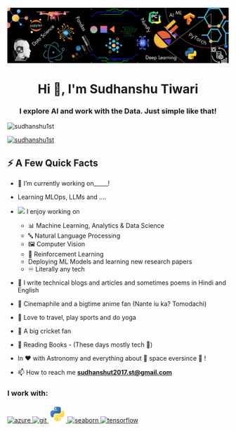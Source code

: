 ![](https://github.com/Sudhanshu1st/Sudhanshu1st/blob/main/LinkedIn%20Banner%20(1).png)
<h1 align="center">Hi 👋, I'm Sudhanshu Tiwari</h1>
<h3 align="center">I explore AI and work with the Data. Just simple like that!</h3>

<p align="left"> <img src="https://komarev.com/ghpvc/?username=sudhanshu1st&label=Profile%20views&color=0e75b6&style=flat" alt="sudhanshu1st" /> </p>

<p align="left"> <a href="https://github.com/ryo-ma/github-profile-trophy"><img src="https://github-profile-trophy.vercel.app/?username=sudhanshu1st" alt="sudhanshu1st" /></a> </p>

## ⚡️ A Few Quick Facts

- 🔭 I’m currently working on_____!
- Learning MLOps, LLMs and ....
- <img src="https://media.giphy.com/media/WUlplcMpOCEmTGBtBW/giphy.gif" width="30">  I enjoy working on
  - 📊 Machine Learning, Analytics & Data Science
  - 🔤 Natural Language Processing
  - 🖼 Computer Vision
  - 🤖 Reinforcement Learning
  - Deploying ML Models and learning new research papers 
  - ♾️ Literally any tech 
- 📝 I write technical blogs and articles and sometimes poems in Hindi and English
- 🎥 Cinemaphile and a bigtime anime fan (Nante iu ka? Tomodachi)
- 👟 Love to travel, play sports and do yoga
- 🏏 A big cricket fan
- :book: Reading Books - (These days mostly tech :slightly_smiling_face:)
- I​n​ :heart: with Astronomy and everything about :milky_way: space eversince :baby: !

- 📫 How to reach me **sudhanshut2017.st@gmail.com**


<h3 align="left">I work with:</h3>
<p align="left"><a href="https://azure.microsoft.com/en-in/" target="_blank" rel="noreferrer"> <img src="https://www.vectorlogo.zone/logos/microsoft_azure/microsoft_azure-icon.svg" alt="azure" width="40" height="40"/> </a><a href="https://git-scm.com/" target="_blank" rel="noreferrer"> <img src="https://www.vectorlogo.zone/logos/git-scm/git-scm-icon.svg" alt="git" width="40" height="40"/> </a><a href="https://www.python.org" target="_blank" rel="noreferrer"> <img src="https://raw.githubusercontent.com/devicons/devicon/master/icons/python/python-original.svg" alt="python" width="40" height="40"/> </a> </a> <a href="https://seaborn.pydata.org/" target="_blank" rel="noreferrer"> <img src="https://seaborn.pydata.org/_images/logo-mark-lightbg.svg" alt="seaborn" width="40" height="40"/> </a> <a href="https://www.tensorflow.org" target="_blank" rel="noreferrer"> <img src="https://www.vectorlogo.zone/logos/tensorflow/tensorflow-icon.svg" alt="tensorflow" width="40" height="40"/> </a> </p>




